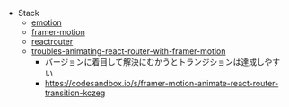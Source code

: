 - Stack
  - [emotion](https://emotion.sh/docs/introduction)
  - [framer-motion](https://www.framer.com/docs/)
  - [reactrouter](https://reactrouter.com/docs/en/v6)
  - [troubles-animating-react-router-with-framer-motion](https://stackoverflow.com/questions/67187146/troubles-animating-react-router-with-framer-motion)
    - バージョンに着目して解決にむかうとトランジションは達成しやすい
    - https://codesandbox.io/s/framer-motion-animate-react-router-transition-kczeg
